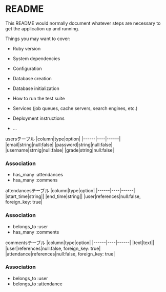 # README

This README would normally document whatever steps are necessary to get the
application up and running.

Things you may want to cover:

* Ruby version

* System dependencies

* Configuration

* Database creation

* Database initialization

* How to run the test suite

* Services (job queues, cache servers, search engines, etc.)

* Deployment instructions

* ...

usersテーブル
|column|type|option|
|------|----|------|
|email|string|null:false|
|password|string|null:false|
|username|strnig|null:false|
|grade|string|null:false|
### Association
- has_many :attendances
- hsa_many :commens

attendancesテーブル
|column|type|option|
|------|----|------|
|start_time|string||
|end_time|string||
|user|references|null:false, foreign_key: true|
### Association
- belongs_to :user
- has_many :comments

commentsテーブル
|column|type|option|
|------|----|------|
|text|text||
|user|references|null:false, foreign_key: true|
|attendance|references|null:false, foreign_key: true|
### Association
- belongs_to :user
- belongs_to :attendance

